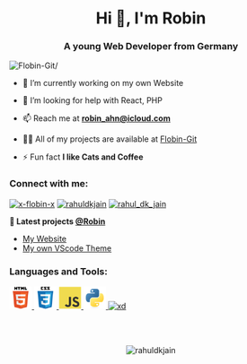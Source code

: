 <h1 align="center">Hi 👋, I'm Robin</h1>

<h3 align="center">A young Web Developer from Germany</h3>

<p align="left"> <img src=https://komarev.com/ghpvc/?username=Flobin-Git alt=Flobin-Git/> </p>



- 🔭 I’m currently working on my own Website

- 🤔 I’m looking for help with React, PHP

- 📫 Reach me at **robin_ahn@icloud.com**

- 👨‍💻 All of my projects are available at [Flobin-Git](https://Flobin-Git.github.io)

- ⚡ Fun fact **I like Cats and Coffee**


<h3 align="left">Connect with me:</h3>
<p align="left">
<a href="https://codepen.io/x-flobin-x" target="blank"><img align="center" src="https://cdn.jsdelivr.net/npm/simple-icons@3.0.1/icons/codepen.svg" alt="x-flobin-x" height="30" width="40" /></a>
<a href="https://www.linkedin.com/in/robin-ahn-213b09221/" target="blank"><img align="center" src="https://cdn.jsdelivr.net/npm/simple-icons@3.0.1/icons/linkedin.svg" alt="rahuldkjain" height="30" width="40" /></a>
<a href="https://instagram.com/flobin_design" target="blank"><img align="center" src="https://cdn.jsdelivr.net/npm/simple-icons@3.0.1/icons/instagram.svg" alt="rahul_dk_jain" height="30" width="40" /></a>
</p>

**📕 Latest projects [@Robin](https://github.com/Flobin-Git)**
<!-- BLOG-POST-LIST:START -->
- [My Website](https://robin-ahn.de)
- [My own VScode Theme](https://marketplace.visualstudio.com/items?itemName=Flobin.flobins-theme)
<!-- BLOG-POST-LIST:END -->

<h3 align="left">Languages and Tools:</h3>
<p align="left">
    <a href="https://www.w3.org/html/" target="_blank"> <img src="https://raw.githubusercontent.com/devicons/devicon/master/icons/html5/html5-original-wordmark.svg" alt="html5" width="40" height="40"/> </a>
    <a href="https://www.w3schools.com/css/" target="_blank"> <img src="https://raw.githubusercontent.com/devicons/devicon/master/icons/css3/css3-original-wordmark.svg" alt="css3" width="40" height="40"/> </a>
    <a href="https://developer.mozilla.org/en-US/docs/Web/JavaScript" target="_blank"> <img src="https://raw.githubusercontent.com/devicons/devicon/master/icons/javascript/javascript-original.svg" alt="javascript" width="40" height="40"/> </a>
    <a href="https://www.python.org" target="_blank"> <img src="https://raw.githubusercontent.com/devicons/devicon/master/icons/python/python-original.svg" alt="python" width="40" height="40"/> </a>
    <a href="https://www.adobe.com/products/xd.html" target="_blank"> <img src="https://cdn.worldvectorlogo.com/logos/adobe-xd.svg" alt="xd" width="40" height="40"/> </a> 
    </p>

<br>
<br>

<p align="center"> <img src=https://github-readme-stats.vercel.app/api?username=Robin-Ahn&show_icons=true alt=rahuldkjain /> </p>
